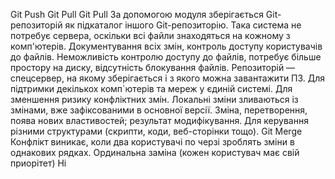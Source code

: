 Git Push
Git Pull
Git Pull
За допомогою модуля зберігається Git-репозиторій як підкаталог іншого Git-репозиторію.
Така система не потребує сервера, оскільки всі файли знаходяться на кожному з комп'ютерів.
Документування всіх змін, контроль доступу користувачів до файлів.
Неможливість контролю доступу до файлів, потребує більше простору на диску, відсутність блокування файлів.
Репозиторій — спецсервер, на якому зберігається і з якого можна завантажити ПЗ.
Для підтримки декількох комп`ютерів та мереж у єдиній системі.
Для зменшення ризику конфліктних змін.
Локальні зміни зливаються із змінами, вже зафіксованими в основної версії.
Зміна, перетворення, поява нових властивостей; результат модифікування.
Для керування різними структурами (скрипти, коди, веб-сторінки тощо).
Git Merge
Конфлікт виникає, коли два користувачі по черзі зроблять зміни в однакових рядках.
Ординальна заміна (кожен користувач має свій приорітет)
Ні
